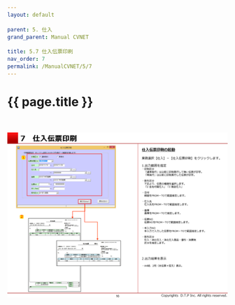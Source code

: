 ```yaml
---
layout: default

parent: 5. 仕入
grand_parent: Manual CVNET

title: 5.7 仕入伝票印刷
nav_order: 7
permalink: /ManualCVNET/5/7
---
```


# {{ page.title }} <br/><br/>

<a href="/img/Shiire/S17.PNG" target="_blank">
<img src="/img/Shiire/S17.PNG" alt="login image"></a>

